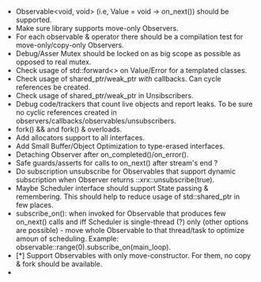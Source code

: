 
 - Observable<void, void> (i.e, Value = void -> on_next()) should be supported.
 - Make sure library supports move-only Observers.
 - For each observable & operator there should be a compilation test for move-only/copy-only Observers.
 - Debug/Asser Mutex should be locked on as big scope as possible as opposed to real mutex.
 - Check usage of std::forward<> on Value/Error for a templated classes.
 - Check usage of shared_ptr/weak_ptr *with* callbacks. Can cycle references be created.
 - Check usage of shared_ptr/weak_ptr in Unsibscribers.
 - Debug code/trackers that count live objects and report leaks.
   To be sure no cyclic references created in observers/callbacks/observables/unsubscribers.
 - fork() && and fork() & overloads.
 - Add allocators support to all interfaces.
 - Add Small Buffer/Object Optimization to type-erased interfaces.
 - Detaching Observer after on_completed()/on_error().
 - Safe guards/asserts for calls to on_next() after stream's end ?
 - Do subscription unsubscribe for Observables that support dynamic subscription when Observer returns ::xrx::unsubscribe(true).
 - Maybe Scheduler interface should support State passing & remembering.
   This should help to reduce usage of std::shared_ptr in few places.
 - subscribe_on(): when invoked for Observable that produces few on_next() calls
   and iff Scheduler is single-thread (?) only (other options are possible) - move whole Observable
   to that thread/task to optimize amoun of scheduling. Example: observable::range(0).subscribe_on(main_loop).
 - [*] Support Observables with only move-constructor. For them, no copy & fork should be available.
 - 


